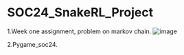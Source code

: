 # SOC24_SnakeRL_Project
1.Week one assignment, problem on markov chain.
![image](https://github.com/paras-banshkar/SOC24_Snake_RL_Project/assets/153348292/f6d62aa6-b631-4b95-b741-eaf9ead3d266)

2.Pygame_soc24.
